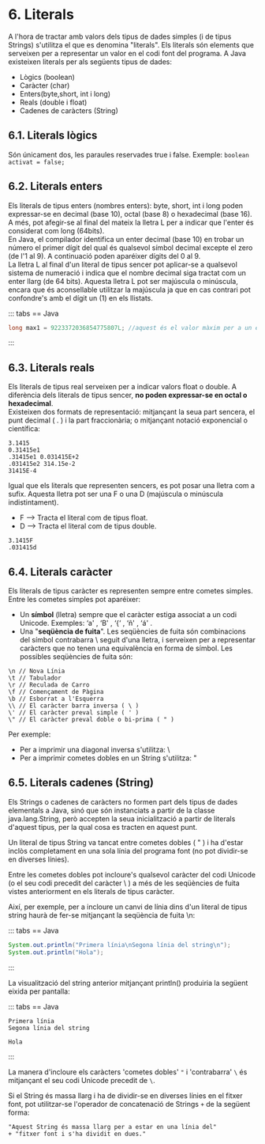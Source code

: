 # 6. Literals

A l'hora de tractar amb valors dels tipus de dades simples (i de tipus Strings) s'utilitza el que es denomina "literals". Els literals són elements que serveixen per a representar un valor en el codi font del programa. A Java existeixen literals per als següents tipus de dades:

- Lògics (boolean)
- Caràcter (char)
- Enters(byte,short, int i long)
- Reals (double i float)
- Cadenes de caràcters (String)

## 6.1. Literals lògics

Són únicament dos, les paraules reservades true i false. Exemple: `boolean activat = false;`

## 6.2. Literals enters

Els literals de tipus enters (nombres enters): byte, short, int i long poden expressar-se en decimal (base 10), octal (base 8) o hexadecimal (base 16). A més, pot afegir-se al final del mateix la lletra L per a indicar que l'enter és considerat com long (64bits).  
En Java, el compilador identifica un enter decimal (base 10) en trobar un número el primer dígit del qual és qualsevol símbol decimal excepte el zero (de l'1 al 9). A continuació poden aparéixer dígits del 0 al 9.  
La lletra L al final d'un literal de tipus sencer pot aplicar-se a qualsevol sistema de numeració i indica que el nombre decimal siga tractat com un enter llarg (de 64 bits). Aquesta lletra L pot ser majúscula o minúscula, encara que és aconsellable utilitzar la majúscula ja que en cas contrari pot confondre's amb el dígit un (1) en els llistats.

::: tabs
== Java

```java
long max1 = 9223372036854775807L; //aquest és el valor màxim per a un enter llarg
```

:::

## 6.3. Literals reals

Els literals de tipus real serveixen per a indicar valors float o double. A diferència dels literals de tipus sencer, **no poden expressar-se en octal o hexadecimal**.  
Existeixen dos formats de representació: mitjançant la seua part sencera, el punt decimal ( . ) i la part fraccionària; o mitjançant notació exponencial o científica:

```
3.1415
0.31415e1
.31415e1 0.031415E+2
.031415e2 314.15e-2
31415E-4
```

Igual que els literals que representen sencers, es pot posar una lletra com a sufix. Aquesta lletra pot ser una F o una D (majúscula o minúscula indistintament).

- F --> Tracta el literal com de tipus float.
- D --> Tracta el literal com de tipus double.

```
3.1415F
.031415d
```

## 6.4. Literals caràcter

Els literals de tipus caràcter es representen sempre entre cometes simples. Entre les cometes simples pot aparéixer:

- Un **símbol** (lletra) sempre que el caràcter estiga associat a un codi Unicode. Exemples: ‘a' , ‘B' , ‘{‘ , ‘ñ' , ‘á' .
- Una "**seqüència de fuita**". Les seqüències de fuita són combinacions del símbol
contrabarra \ seguit d'una lletra, i serveixen per a representar caràcters que no tenen una
equivalència en forma de símbol. Les possibles seqüències de fuita són:

```
\n // Nova Línia
\t // Tabulador
\r // Reculada de Carro
\f // Començament de Pàgina
\b // Esborrat a l'Esquerra
\\ // El caràcter barra inversa ( \ )
\' // El caràcter preval simple ( ' )
\" // El caràcter preval doble o bi-prima ( " )
```

Per exemple:

- Per a imprimir una diagonal inversa s'utilitza: \\
- Per a imprimir cometes dobles en un String s'utilitza: \"

## 6.5. Literals cadenes (String)

Els Strings o cadenes de caràcters no formen part dels tipus de dades elementals a Java, sinó que són instanciats a partir de la classe java.lang.String, però accepten la seua inicialització a partir de literals d'aquest tipus, per la qual cosa es tracten en aquest punt.

Un literal de tipus String va tancat entre cometes dobles ( " ) i ha d'estar inclòs completament en una sola línia del programa font (no pot dividir-se en diverses línies).

Entre les cometes dobles pot incloure's qualsevol caràcter del codi Unicode (o el seu codi precedit del caràcter \ ) a més de les seqüències de fuita vistes anteriorment en els literals de tipus caràcter.

Així, per exemple, per a incloure un canvi de línia dins d'un literal de tipus string haurà de fer-se mitjançant la seqüència de fuita \n:

::: tabs
== Java

```java
System.out.println("Primera línia\nSegona línia del string\n"); 
System.out.println("Hola");
```

:::

La visualització del string anterior mitjançant println() produiria la següent eixida per pantalla:

::: tabs
== Java

```
Primera línia
Segona línia del string

Hola
```

:::

La manera d'incloure els caràcters 'cometes dobles' `"` i 'contrabarra' `\` és mitjançant el seu codi Unicode precedit de `\`.

Si el String és massa llarg i ha de dividir-se en diverses línies en el fitxer font, pot utilitzar-se l'operador de concatenació de Strings `+` de la següent forma:

```
"Aquest String és massa llarg per a estar en una línia del"
+ "fitxer font i s'ha dividit en dues."
```
